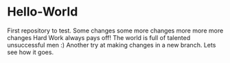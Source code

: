 # Hello-World
First repository to test. 
Some changes 
some more changes
more more more changes
Hard Work always pays off!
The world is full of talented unsuccessful men :) 
Another try at making changes in a new branch.
Lets see how it goes. 
